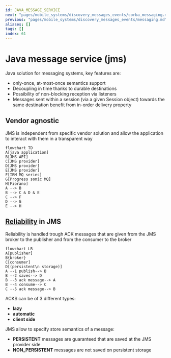 ```yaml
---
id: JAVA_MESSAGE_SERVICE
next: "pages/mobile_systems/discovery_messages_events/corba_messaging.md"
previous: "pages/mobile_systems/discovery_messages_events/messaging.md"
aliases: []
tags: []
index: 61
---
```


# Java message service (jms)

Java solution for messaging systems, key features are:

- only-once, at-most-once semantics support
- Decoupling in time thanks to durable destinations
- Possibility of non-blocking reception via listeners
- Messages sent within a session (via a given Session object) towards the same destination benefit from in-order delivery property

## Vendor agnostic

JMS is independent from specific vendor solution and allow the application to interact with them in a transparent way

```mermaid
flowchart TD
A[java application]
B[JMS API]
C[JMS provider]
D[JMS provider]
E[JMS provider]
F[IBM MQ series]
G[Progress sonic MQ]
H[Fiorano]
A --> B
B --> C & D & E
C --> F
D --> G
E --> H
```

## [Reliability](mobile_systems/discovery_messaging_events/messaging.md#reliability%20and%20qos) in JMS

Reliability is handled trough ACK messages that are given from the JMS broker to the publisher and from the consumer to the broker

```mermaid
flowchart LR
A[publisher]
B{broker}
C[consumer]
D[(persistent\n storage)]
A --1 publish--> B
B --2 saves--> D
B --3 ack message--> A
B --4 consume--> C
C --5 ack message--> B
```

ACKS can be of 3 different types:

- **lazy**
- **automatic**
- **client side**

JMS allow to specify store semantics of a message:

- **PERSISTENT** messages are guaranteed that are saved at the JMS provider side
- **NON_PERSISTENT** messages are not saved on persistent storage
